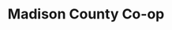 ---
title: "Madison County Co-op"
url: /meridianville/madison-county-co-op/
shop: Landwirtschaftlich
---